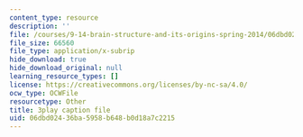```yaml
---
content_type: resource
description: ''
file: /courses/9-14-brain-structure-and-its-origins-spring-2014/06dbd02436ba5958b648b0d18a7c2215_555144.vtt
file_size: 66560
file_type: application/x-subrip
hide_download: true
hide_download_original: null
learning_resource_types: []
license: https://creativecommons.org/licenses/by-nc-sa/4.0/
ocw_type: OCWFile
resourcetype: Other
title: 3play caption file
uid: 06dbd024-36ba-5958-b648-b0d18a7c2215
---
```


